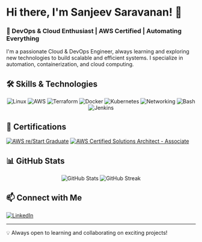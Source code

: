 # Hi there, I'm Sanjeev Saravanan! 👋

### 🚀 DevOps & Cloud Enthusiast | AWS Certified | Automating Everything

I'm a passionate Cloud & DevOps Engineer, always learning and exploring new technologies to build scalable and efficient systems. I specialize in automation, containerization, and cloud computing.

## 🛠️ Skills & Technologies

<p align="center">
  <img src="https://img.shields.io/badge/Linux-FCC624?style=for-the-badge&logo=linux&logoColor=black" alt="Linux"/>
  <img src="https://img.shields.io/badge/AWS-232F3E?style=for-the-badge&logo=amazonaws&logoColor=white" alt="AWS"/>
  <img src="https://img.shields.io/badge/Terraform-7B42BC?style=for-the-badge&logo=terraform&logoColor=white" alt="Terraform"/>
  <img src="https://img.shields.io/badge/Docker-2496ED?style=for-the-badge&logo=docker&logoColor=white" alt="Docker"/>
  <img src="https://img.shields.io/badge/Kubernetes-326CE5?style=for-the-badge&logo=kubernetes&logoColor=white" alt="Kubernetes"/>
  <img src="https://img.shields.io/badge/Networking-0078D7?style=for-the-badge&logo=cisco&logoColor=white" alt="Networking"/>
  <img src="https://img.shields.io/badge/Bash-4EAA25?style=for-the-badge&logo=gnu-bash&logoColor=white" alt="Bash"/>
  <img src="https://img.shields.io/badge/Jenkins-D24939?style=for-the-badge&logo=jenkins&logoColor=white" alt="Jenkins"/>
</p>

## 📜 Certifications

[![AWS re/Start Graduate](https://images.credly.com/size/110x110/images/2784d0d8-327c-406f-971e-9f0e15097003/image.png)](https://www.credly.com/badges/ae0ab199-c6cd-414a-984d-a58f6f308f43/public_url)
[![AWS Certified Solutions Architect - Associate](https://images.credly.com/size/110x110/images/0e284c3f-5164-4b21-8660-0d84737941bc/image.png)](https://www.credly.com/badges/258dd252-de1b-4f27-b1c9-0455f3befbe3/public_url)

## 📊 GitHub Stats

<p align="center">
  <img src="https://github-readme-stats.vercel.app/api?username=your-github-username&show_icons=true&theme=radical" alt="GitHub Stats"/>
  <img src="https://github-readme-streak-stats.herokuapp.com/?user=your-github-username&theme=radical" alt="GitHub Streak"/>
</p>

## 📫 Connect with Me

[![LinkedIn](https://img.shields.io/badge/LinkedIn-0A66C2?style=for-the-badge&logo=linkedin&logoColor=white)](https://www.linkedin.com/in/your-linkedin-profile)

---
💡 Always open to learning and collaborating on exciting projects!
